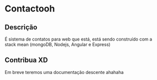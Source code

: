 # Contactooh


## Descrição
É sistema de contatos para web que está, está sendo construído com a stack mean (mongoDB, Nodejs, Angular e Express)

## Contribua XD
Em breve teremos uma documentação descente ahahaha
